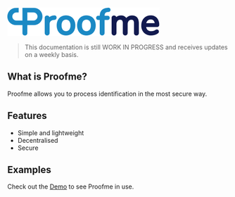![logo](_media/logo.svg)

> This documentation is still WORK IN PROGRESS and receives updates on a weekly basis.

## What is Proofme?

Proofme allows you to process identification in the most secure way.

<!-- See the [Quick start](todo.md) guide for more details. -->

## Features

- Simple and lightweight
- Decentralised
- Secure

## Examples

Check out the [Demo](https://demo.proofme.id) to see Proofme in use.

